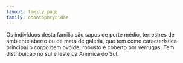 ```yaml
---
layout: family_page
family: odontophrynidae
---
```



Os indivíduos desta família são sapos de porte médio, terrestres de ambiente aberto ou de mata de galeria, que tem como característica principal o corpo bem ovóide, robusto e coberto por verrugas. Tem distribuição no sul e leste da América do Sul.

